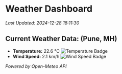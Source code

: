 
# Weather Dashboard

_Last Updated: 2024-12-28 18:11:30_

## Current Weather Data: (Pune, MH)
- **Temperature:** 22.6 °C ![Temperature Badge](https://img.shields.io/badge/Temperature-Medium%20Temp-green)
- **Wind Speed:** 2.1 km/h ![Wind Speed Badge](https://img.shields.io/badge/Wind%20Speed-Low%20Wind-blue)

*Powered by Open-Meteo API*
